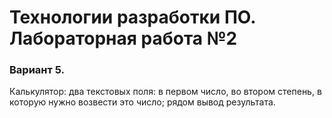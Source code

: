 # Технологии разработки ПО. Лабораторная работа №2 #

### Вариант 5. ###

Калькулятор: два текстовых поля: в первом число, во втором степень, в которую нужно возвести это число; рядом вывод результата.